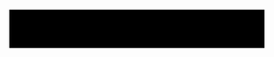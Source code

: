 ![](https://github.com/TechWriter03/TechWriter03/blob/main/My%20Name.gif)

<!---
TechWriter03/TechWriter03 is a ✨ special ✨ repository because its `README.md` (this file) appears on your GitHub profile.
You can click the Preview link to take a look at your changes.
--->
